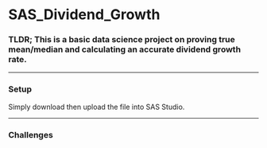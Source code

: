 # SAS_Dividend_Growth
### TLDR; This is a basic data science project on proving true mean/median and calculating an accurate dividend growth rate. 

---

### Setup
Simply download then upload the file into SAS Studio.

---

### Challenges
